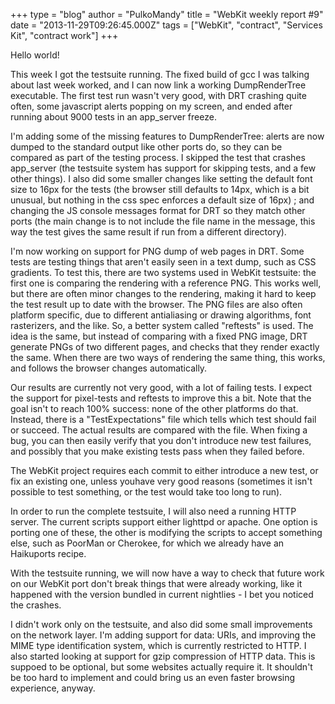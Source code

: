 +++
type = "blog"
author = "PulkoMandy"
title = "WebKit weekly report #9"
date = "2013-11-29T09:26:45.000Z"
tags = ["WebKit", "contract", "Services Kit", "contract work"]
+++

Hello world!

This week I got the testsuite running. The fixed build of gcc I was talking about last week worked, and I can now link a working DumpRenderTree executable. The first test run wasn't very good, with DRT crashing quite often, some javascript alerts popping on my screen, and ended after running about 9000 tests in an app_server freeze.

I'm adding some of the missing features to DumpRenderTree: alerts are now dumped to the standard output like other ports do, so they can be compared as part of the testing process. I skipped the test that crashes app_server (the testsuite system has support for skipping tests, and a few other things). I also did some smaller changes like setting the default font size to 16px for the tests (the browser still defaults to 14px, which is a bit unusual, but nothing in the css spec enforces a default size of 16px) ; and changing the JS console messages format for DRT so they match other ports (the main change is to not include the file name in the message, this way the test gives the same result if run from a different directory).

I'm now working on support for PNG dump of web pages in DRT. Some tests are testing things that aren't easily seen in a text dump, such as CSS gradients. To test this, there are two systems used in WebKit testsuite: the first one is comparing the rendering with a reference PNG. This works well, but there are often minor changes to the rendering, making it hard to keep the test result up to date with the browser. The PNG files are also often platform specific, due to different antialiasing or drawing algorithms, font rasterizers, and the like. So, a better system called "reftests" is used. The idea is the same, but instead of comparing with a fixed PNG image, DRT generate PNGs of two different pages, and checks that they render exactly the same. When there are two ways of rendering the same thing, this works, and follows the browser changes automatically.

Our results are currently not very good, with a lot of failing tests. I expect the support for pixel-tests and reftests to improve this a bit. Note that the goal isn't to reach 100% success: none of the other platforms do that. Instead, there is a "TestExpectations" file which tells which test should fail or succeed. The actual results are compared with the file. When fixing a bug, you can then easily verify that you don't introduce new test failures, and possibly that you make existing tests pass when they failed before.

The WebKit project requires each commit to either introduce a new test, or fix an existing one, unless youhave very good reasons (sometimes it isn't possible to test something, or the test would take too long to run).

In order to run the complete testsuite, I will also need a running HTTP server. The current scripts support either lighttpd or apache. One option is porting one of these, the other is modifying the scripts to accept something else, such as PoorMan or Cherokee, for which we already have an Haikuports recipe.

With the testsuite running, we will now have a way to check that future work on our WebKit port don't break things that were already working, like it happened with the version bundled in current nightlies - I bet you noticed the crashes.


I didn't work only on the testsuite, and also did some small improvements on the network layer. I'm adding support for data: URIs, and improving the MIME type identification system, which is currently restricted to HTTP. I also started looking at support for gzip compression of HTTP data. This is suppoed to be optional, but some websites actually require it. It shouldn't be too hard to implement and could bring us an even faster browsing experience, anyway.